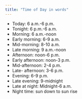 ```yaml
---
title: "Time of Day in words"
---
```


- Today: 6 a.m.-6 p.m.
- Tonight: 6 p.m.-6 a.m.
- Morning: 6 a.m.-noon
- Early morning: 6-9 a.m.
- Mid-morning: 8-10 a.m.
- Late morning: 9 a.m.-noon
- Afternoon: noon-6 p.m.
- Early afternoon: noon-3 p.m.
- Mid-afternoon: 2-4 p.m.
- Late- afternoon: 3-6 p.m.
- Evening: 6-9 p.m.
- Late evening: 9-midnight
- Late at night: Midnight-6 a.m.
- Night time: sun down to sun rise
